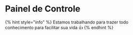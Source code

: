 # Painel de Controle

{% hint style="info" %}
Estamos trabalhando para trazer todo conhecimento para facilitar sua vida 👍
{% endhint %}
